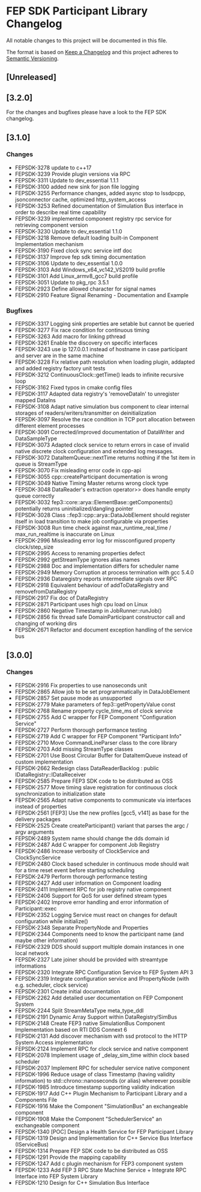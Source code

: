 <!--
  Copyright @ 2021 VW Group. All rights reserved.
  
      This Source Code Form is subject to the terms of the Mozilla
      Public License, v. 2.0. If a copy of the MPL was not distributed
      with this file, You can obtain one at https://mozilla.org/MPL/2.0/.
  
-->

# FEP SDK Participant Library Changelog
All notable changes to this project will be documented in this file.

The format is based on [Keep a Changelog](http://keepachangelog.com/en/1.0.0) and this project adheres to [Semantic Versioning](https://semver.org/lang/en).

## [Unreleased]

## [3.2.0]

For the changes and bugfixes please have a look to the FEP SDK changelog.


## [3.1.0]

### Changes
- FEPSDK-3278 update to c++17
- FEPSDK-3239 Provide plugin versions via RPC
- FEPSDK-3311 Update to dev_essential 1.1.1
- FEPSDK-3100 added new sink for json file logging
- FEPSDK-3255 Performance changes, added async stop to lssdpcpp, jsonconnector cache, optimized http_system_access
- FEPSDK-3253 Refined documentation of Simulation Bus interface in order to describe real time capability
- FEPSDK-3239 implemented component registry rpc service for retrieving component version
- FEPSDK-3230 Update to dev_essential 1.1.0
- FEPSDK-3218 Remove default loading built-in Component Implementation mechanism
- FEPSDK-3190 Fixed clock sync service intf doc
- FEPSDK-3137 Improve fep sdk timing documentation
- FEPSDK-3106 Update to dev_essential 1.0.0
- FEPSDK-3103 Add Windows_x64_vc142_VS2019 build profile
- FEPSDK-3101 Add Linux_armv8_gcc7 build profile
- FEPSDK-3051 Update to pkg_rpc 3.5.1
- FEPSDK-2923 Define allowed character for signal names
- FEPSDK-2910 Feature Signal Renaming - Documentation and Example

### Bugfixes
- FEPSDK-3317 Logging sink properties are setable but cannot be queried
- FEPSDK-3277 Fix race condition for continuous timing
- FEPSDK-3263 Add macro for linking pthread
- FEPSDK-3261 Enable the discovery on specific interfaces
- FEPSDK-3243 use ip 127.0.0.1 instead of hostname in case participant and server are in the same machine
- FEPSDK-3228 Fix relative path resolution when loading plugin, addapted and added registry factory unit tests
- FEPSDK-3212 ContinuousClock::getTime() leads to infinite recursive loop
- FEPSDK-3162 Fixed typos in cmake config files
- FEPSDK-3117 Adapted data registry's 'removeDataIn' to unregister mapped DataIns
- FEPSDK-3108 Adapt native simulation bus component to clear internal storages of readers/writers/transmitter on deinitialization
- FEPSDK-3097 Resolve the race condition in TCP port allocation between different element processes
- FEPSDK-3091 Corrected/improved documentation of DataWriter and DataSampleType
- FEPSDK-3073 Adapted clock service to return errors in case of invalid native discrete clock configuration and extended log messages.
- FEPSDK-3072 DataItemQueue::nextTime returns nothing if the 1st item in queue is StreamType
- FEPSDK-3070 Fix misleading error code in cpp-api
- FEPSDK-3055 cpp::createParticipant documentation is wrong
- FEPSDK-3049 Native Timing Master returns wrong clock type
- FEPSDK-3048 DataReader's extraction operator>> does handle empty queue correctly
- FEPSDK-3032 fep3::core::arya::ElementBase::getComponents() potentially returns uninitialized/dangling pointer
- FEPSDK-3028 Class ::fep3::cpp::arya::DataJobElement should register itself in load transition to make job configurable via properties
- FEPSDK-3008 Run time check against max_runtime_real_time / max_run_realtime is inaccurate on Linux
- FEPSDK-2996 Missleading error log for missconfigured property clock/step_size
- FEPSDK-2995 Access to renaming properties defect
- FEPSDK-2992 getStreamType ignores alias names
- FEPSDK-2988 Doc and implementation differs for scheduler name
- FEPSDK-2949 Memory Corruption at process termination with gcc 5.4.0
- FEPSDK-2936 Dataregistry reports intermediate signals over RPC
- FEPSDK-2918 Equivalent behaviour of addToDataRegistry and removefromDataRegistry
- FEPSDK-2917 Fix doc of DataRegistry
- FEPSDK-2871 Participant uses high cpu load on Linux 
- FEPSDK-2860 Negative Timestamp in JobRunner::runJob()
- FEPSDK-2856 fix thread safe DomainParticipant constructor call and changing of working dirs
- FEPSDK-2671 Refactor and document exception handling of the service bus

## [3.0.0]

### Changes
- FEPSDK-2916 Fix properties to use nanoseconds unit 
- FEPSDK-2865 Allow job to be set programmatically in DataJobElement
- FEPSDK-2857 Set pause mode as unsupported
- FEPSDK-2779 Make parameters of fep3::getPropertyValue const
- FEPSDK-2768 Rename property cycle_time_ms of clock service 
- FEPSDK-2755 Add C wrapper for FEP Component "Configuration Service"
- FEPSDK-2727 Perform thorough performance testing
- FEPSDK-2719 Add C wrapper for FEP Component "Participant Info"
- FEPSDK-2710 Move CommandLineParser class to the core library
- FEPSDK-2703 Add missing StreamType classes
- FEPSDK-2701 Use Boost Circular Buffer for DataItemQueue instead of custom implementation
- FEPSDK-2662 Redesign class DataReaderBacklog : public IDataRegistry::IDataReceiver
- FEPSDK-2585 Prepare FEP3 SDK code to be distributed as OSS
- FEPSDK-2577 Move timing slave registration for continuous clock synchronization to initialization state
- FEPSDK-2565 Adapt native components to communicate via interfaces instead of properties
- FEPSDK-2561 [FEP3] Use the new profiles [gcc5, v141] as base for the delivery packages
- FEPSDK-2525 Create createParticipant() variant that parses the argc / argv arguments
- FEPSDK-2489 System name should change the dds domain id
- FEPSDK-2487 Add C wrapper for component Job Registry
- FEPSDK-2486 Increase verbosity of ClockService and ClockSyncService
- FEPSDK-2480 Clock based scheduler in continuous mode should wait for a time reset event before starting scheduling
- FEPSDK-2479 Perform thorough performance testing
- FEPSDK-2427 Add user information on Component loading
- FEPSDK-2411 Implement RPC for job registry native component
- FEPSDK-2406 Support for QoS for user defined stream types
- FEPSDK-2402 Improve error handling and error information of Participant::exec
- FEPSDK-2352 Logging Service must react on changes for default configuration while initialize()
- FEPSDK-2348 Separate PropertyNode and Properties
- FEPSDK-2344 Components need to know the participant name (and maybe other information)
- FEPSDK-2329 DDS should support multiple domain instances in one local network
- FEPSDK-2327 Late joiner should be provided with streamtype informations
- FEPSDK-2320 Integrate RPC Configuration Service to FEP System API 3
- FEPSDK-2319 Integrate configuration service and IPropertyNode (with e.g. scheduler, clock service)
- FEPSDK-2301 Create initial documentation
- FEPSDK-2262 Add detailed user documentation on FEP Component System
- FEPSDK-2244 Split StreamMetaType meta_type_ddl
- FEPSDK-2191 Dynamic Array Support within DataRegistry/SimBus
- FEPSDK-2148 Create FEP3 native SimulationBus Component Implementation based on RTI DDS Connext 6
- FEPSDK-2131 Add discover mechanism with ssd protocol to the HTTP System Access implementation
- FEPSDK-2124 Implement RPC for clock service and native component
- FEPSDK-2078 Implement usage of _delay_sim_time within clock based scheduler
- FEPSDK-2037 Implement RPC for scheduler service native component
- FEPSDK-1996 Reduce usage of class Timestamp (having validity information) to std::chrono::nanoseconds (or alias) whereever possible
- FEPSDK-1985 Introduce timestamp supporting validity indication
- FEPSDK-1917 Add C++ Plugin Mechanism to Participant Library and a Components File
- FEPSDK-1916 Make the Component "SimulationBus" an exchangeable component
- FEPSDK-1908 Make the Component "SchedulerService" an exchangeable component
- FEPSDK-1340 [POC] Design a Health Service for FEP Participant Library
- FEPSDK-1319 Design and Implementation for C++ Service Bus Interface (IServiceBus)
- FEPSDK-1314 Prepare FEP SDK code to be distributed as OSS
- FEPSDK-1291 Provide the mapping capability
- FEPSDK-1247 Add c plugin mechanism for FEP3 component system
- FEPSDK-1233 Add FEP 3 RPC State Machine Service + Integrate RPC Interface into FEP System Library
- FEPSDK-1210 Design for C++ Simulation Bus Interface
